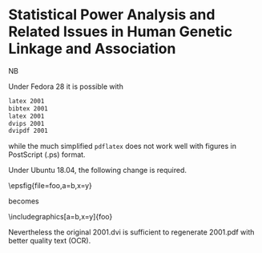 # Statistical Power Analysis and Related Issues in Human Genetic Linkage and Association

NB

Under Fedora 28 it is possible with 

```bash
latex 2001
bibtex 2001
latex 2001
dvips 2001
dvipdf 2001
```
while the much simplified `pdflatex` does not work well with figures in PostScript (.ps) format.

Under Ubuntu 18.04, the following change is required.

\epsfig{file=foo,a=b,x=y}

becomes

\includegraphics[a=b,x=y]{foo}

Nevertheless the original 2001.dvi is sufficient to regenerate 2001.pdf with better quality text (OCR).
